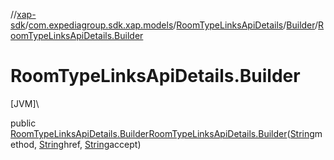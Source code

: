 //[xap-sdk](../../../../index.md)/[com.expediagroup.sdk.xap.models](../../index.md)/[RoomTypeLinksApiDetails](../index.md)/[Builder](index.md)/[RoomTypeLinksApiDetails.Builder](-room-type-links-api-details.-builder.md)

# RoomTypeLinksApiDetails.Builder

[JVM]\

public [RoomTypeLinksApiDetails.Builder](index.md)[RoomTypeLinksApiDetails.Builder](-room-type-links-api-details.-builder.md)([String](https://docs.oracle.com/javase/8/docs/api/java/lang/String.html)method, [String](https://docs.oracle.com/javase/8/docs/api/java/lang/String.html)href, [String](https://docs.oracle.com/javase/8/docs/api/java/lang/String.html)accept)
